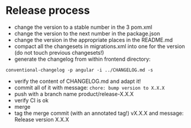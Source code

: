 # Release process

- change the version to a stable number in the 3 pom.xml
- change the version to the next number in the package.json
- change the version in the appropriate places in the README.md
- compact all the changesets in migrations.xml into one for the version (do not touch previous changesets!)
- generate the changelog from within frontend directory:
```
conventional-changelog -p angular -i ../CHANGELOG.md -s
```
- verify the content of CHANGELOG.md and adapt it!
- commit all of it with message: `chore: bump version to X.X.X`
- push with a branch name product/release-X.X.X
- verify CI is ok
- merge
- tag the merge commit (with an annotated tag!) vX.X.X and message: Release version X.X.X
